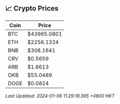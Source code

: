 ## 📈 Crypto Prices

| Coin | Price |
| ---- | ----- |
| BTC | $43965.0801 |
| ETH | $2256.1324 |
| BNB | $308.1641 |
| CRV | $0.5659 |
| ARB | $1.8613 |
| OKB | $55.0489 |
| DOGE | $0.0824 |

_Last Updated: 2024-01-06 11:29:19.395 +0800 HKT_